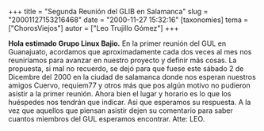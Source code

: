 +++
title = "Segunda Reunión del GLIB en Salamanca"
slug = "20001127153216468"
date = "2000-11-27 15:32:16"
[taxonomies]
tema = ["ChorosViejos"]
autor = ["Leo Trujillo Gómez"]
+++

**Hola estimado Grupo Linux Bajio.** En la primer reunión del GUL en
Guanajuato, acordamos que aproximadamente cada dos veces al mes nos
reuniríamos para avanzar en nuestro proyecto y definir más cosas. La
propuesta, si mal no recuerdo, se dejó para que fuese este sábado 2 de
Dicembre del 2000 en la ciudad de salamanca donde nos esperan nuestros
amigos Cuervo, requiem77 y otros más que pos algún motivo no pudieron
asistir a la primer reunión. Ahora bien el lugar y horario es lo que los
huéspedes nos tendrán que indicar. Asi que esperamos su respuesta. A la
vez que aquellos que piensan asistir dejen su comentario para saber
cuantos miembros del GUL esperamos encontrar. Atte: LEO.

